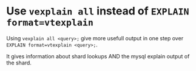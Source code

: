 # Use `vexplain all` instead of `EXPLAIN format=vtexplain`

Using `vexplain all <query>;` give more usefull output in one step over `EXPLAIN format=vtexplain <query>;`. 

It gives information about shard lookups AND the mysql explain output of the shard.  
